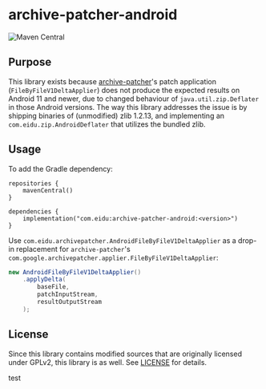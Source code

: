# archive-patcher-android

![Maven Central](https://img.shields.io/maven-central/v/com.eidu/archive-patcher-android)

## Purpose

This library exists because [archive-patcher](https://github.com/EIDU/archive-patcher)'s
patch application (`FileByFileV1DeltaApplier`) does not produce the expected results on
Android 11 and newer, due to changed behaviour of `java.util.zip.Deflater` in those Android
versions. The way this library addresses the issue is by shipping binaries of (unmodified)
zlib 1.2.13, and implementing an `com.eidu.zip.AndroidDeflater` that utilizes the bundled zlib.

## Usage

To add the Gradle dependency:

```
repositories {
    mavenCentral()
}

dependencies {
    implementation("com.eidu:archive-patcher-android:<version>")
}
```

Use `com.eidu.archivepatcher.AndroidFileByFileV1DeltaApplier` as a drop-in replacement for
`archive-patcher`'s `com.google.archivepatcher.applier.FileByFileV1DeltaApplier`:

```java
new AndroidFileByFileV1DeltaApplier()
    .applyDelta(
        baseFile,
        patchInputStream,
        resultOutputStream
    );
```

## License

Since this library contains modified sources that are originally licensed under GPLv2, this
library is as well. See [LICENSE](LICENSE) for details.

test
